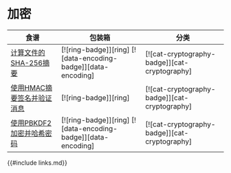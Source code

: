 
# 加密

| 食谱 | 包装箱 | 分类 |
| --- | --- | --- |
| [计算文件的SHA-256摘要][ex-sha-digest] | [![ring-badge]][ring] [![data-encoding-badge]][data-encoding] | [![cat-cryptography-badge]][cat-cryptography] |
| [使用HMAC摘要签名并验证消息][ex-hmac] | [![ring-badge]][ring] | [![cat-cryptography-badge]][cat-cryptography] |
| [使用PBKDF2加密并哈希密码][ex-pbkdf2] | [![ring-badge]][ring] [![data-encoding-badge]][data-encoding] | [![cat-cryptography-badge]][cat-cryptography] |

[ex-sha-digest]: cryptography/hashing.html#calculate-the-sha-256-digest-of-a-file

[ex-hmac]: cryptography/hashing.html#sign-and-verify-a-message-with-hmac-digest

[ex-pbkdf2]: cryptography/encryption.html#salt-and-hash-a-password-with-pbkdf2

{{#include links.md}}
